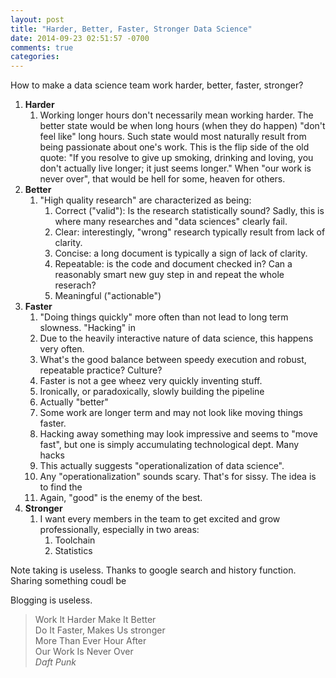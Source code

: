 ```yaml
---
layout: post
title: "Harder, Better, Faster, Stronger Data Science"
date: 2014-09-23 02:51:57 -0700
comments: true
categories: 
---
```


How to make a data science team work harder, better, faster, stronger?

1. **Harder**
    1. Working longer hours don't necessarily mean working harder. The better state would be when long hours (when they do happen) "don't feel like" long hours. Such state would most naturally result from being passionate about one's work. This is the flip side of the old quote: "If you resolve to give up smoking, drinking and loving, you don't actually live longer; it just seems longer." When "our work is never over", that would be hell for some, heaven for others.
1. **Better**
    1. "High quality research" are characterized as being:
        1. Correct ("valid"): Is the research statistically sound? Sadly, this is where many researches and "data sciences" clearly fail. 
        1. Clear: interestingly, "wrong" research typically result from lack of clarity.
        1. Concise: a long document is typically a sign of lack of clarity.
        1. Repeatable: is the code and document checked in? Can a reasonably smart new guy step in and repeat the whole reserach?
        1. Meaningful ("actionable")
1. **Faster**
    1. "Doing things quickly" more often than not lead to long term slowness. "Hacking" in 
    1. Due to the heavily interactive nature of data science, this happens very often.
    1. What's the good balance between speedy execution and robust, repeatable practice? Culture?
    1. Faster is not a gee wheez very quickly inventing stuff.
    1. Ironically, or paradoxically, slowly building the pipeline 
    1. Actually "better" 
    1. Some work are longer term and may not look like moving things faster.
    1. Hacking away something may look impressive and seems to "move fast", but one is simply accumulating technological dept. Many hacks
    1. This actually suggests "operationalization of data science".
    1. Any "operationalization" sounds scary. That's for sissy. The idea is to find the 
    1. Again, "good" is the enemy of the best.
1. **Stronger**
    1. I want every members in the team to get excited and grow professionally, especially in two areas:
        1. Toolchain
        1. Statistics


Note taking is useless. Thanks to google search and history function. Sharing something coudl be 

Blogging is useless.

> Work It Harder Make It Better  
> Do It Faster, Makes Us stronger  
> More Than Ever Hour After  
> Our Work Is Never Over  
<cite>Daft Punk</cite>
